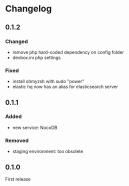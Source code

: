 # Changelog

## 0.1.2

### Changed
- remove php hard-coded dependency on config folder
- devbox.ini php settings

### Fixed
- install ohmyzsh with sudo "power"
- elastic hq now has an alias for elasticsearch server

## 0.1.1

### Added
- new service: NocoDB

### Removed
- staging environment: too obsolete

## 0.1.0

First release
